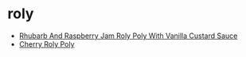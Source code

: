 # roly

 * [Rhubarb And Raspberry Jam Roly Poly With Vanilla Custard Sauce](../../index/r/rhubarb-and-raspberry-jam-roly-poly-with-vanilla-custard-sauce-241648.json)
 * [Cherry Roly Poly](../../index/c/cherry-roly-poly.json)
